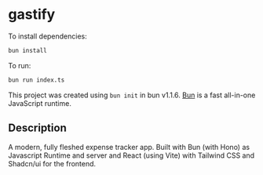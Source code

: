 # gastify

To install dependencies:

```bash
bun install
```

To run:

```bash
bun run index.ts
```

This project was created using `bun init` in bun v1.1.6. [Bun](https://bun.sh) is a fast all-in-one JavaScript runtime.

## Description

A modern, fully fleshed expense tracker app. Built with Bun (with Hono) as Javascript Runtime and server and React (using Vite) with Tailwind CSS and Shadcn/ui for the frontend.
